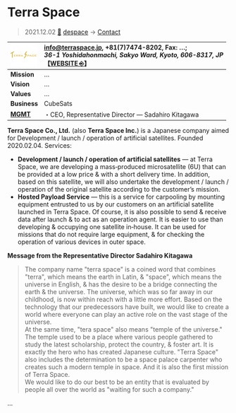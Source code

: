 # Terra Space
> 2021.12.02 [🚀](../../index/index.md) [despace](../index.md) → [Contact](../contact.md)

|[![](../f/contact/t/terra_space_logo1_thumb.webp)](../f/contact/t/terra_space_logo1.webp)|<info@terraspace.jp>, +81(7)7474-8202, Fax: …;<br> *36-1 Yoshidahonmachi, Sakyo Ward, Kyoto, 606-8317, JP*<br> 【[WEBSITE ⎆](https://www.terraspace.jp/)】|
|:-|:-|
|**Mission**|…|
|**Vision**|…|
|**Values**|…|
|**Business**|CubeSats|
|**[MGMT](../mgmt.md)**|・CEO, Representative Director — Sadahiro Kitagawa|

**Terra Space Co., Ltd.** (also **Terra Space Inc.**) is a Japanese company aimed for Development / launch / operation of artificial satellites. Founded 2020.02.04. Services:

   - **Development / launch / operation of artificial satellites** — at Terra Space, we are developing a mass‑produced microsatellite (6U) that can be provided at a low price & with a short delivery time. In addition, based on this satellite, we will also undertake the development / launch / operation of the original satellite according to the customer’s mission.
   - **Hosted Payload Service** — this is a service for carpooling by mounting equipment entrusted to us by our customers on an artificial satellite launched in Terra Space. Of course, it is also possible to send & receive data after launch & to act as an operation agent. It is easier to use than developing & occupying one satellite in‑house. It can be used for missions that do not require large equipment, & for checking the operation of various devices in outer space.

**Message from the Representative Director Sadahiro Kitagawa**

> The company name "terra space" is a coined word that combines "terra", which means the earth in Latin, & "space", which means the universe in English, & has the desire to be a bridge connecting the earth & the universe. The universe, which was so far away in our childhood, is now within reach with a little more effort. Based on the technology that our predecessors have built, we would like to create a world where everyone can play an active role on the vast stage of the universe.<br> At the same time, "tera space" also means "temple of the universe." The temple used to be a place where various people gathered to study the latest scholarship, protect the country, & foster art. It is exactly the hero who has created Japanese culture. "Terra Space" also includes the determination to be a space palace carpenter who creates such a modern temple in space. And it is also the first mission of Terra Space.<br> We would like to do our best to be an entity that is evaluated by people all over the world as "waiting for such a company."

<p style="page-break-after:always"> </p>

…
